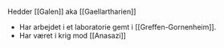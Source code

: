  Hedder [[Galen]] aka [[Gaellartharien]]
- Har arbejdet i et laboratorie gemt i [[Greffen-Gornenheim]].
- Har været i krig mod [[Anasazi]]